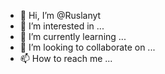 - 👋 Hi, I’m @Ruslanyt
- 👀 I’m interested in ...
- 🌱 I’m currently learning ...
- 💞️ I’m looking to collaborate on ...
- 📫 How to reach me ...

<!---
Ruslanyt/Ruslanyt is a ✨ special ✨ repository because its `README.md` (this file) appears on your GitHub profile.
You can click the Preview link to take a look at your changes.
--->
